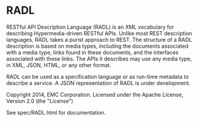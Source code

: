 RADL
====

RESTful API Description Language (RADL) is an XML vocabulary for
describing Hypermedia-driven RESTful APIs. Unlike most REST
description languages, RADL takes a purist approach to REST. The
structure of a RADL description is based on media types, including the
documents associated with a media type, links found in these
documents, and the interfaces associated with these links. The APIs it
describes may use any media type, in XML, JSON, HTML, or any other
format.

RADL can be used as a specification language or as run-time metadata
to describe a service.  A JSON representation of RADL is under
development.

Copyright 2014, EMC Corporation.
Licensed under the Apache License, Version 2.0 (the "License")

See spec/RADL.html for documentation.

